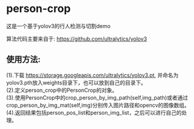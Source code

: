 # person-crop
这是一个基于yolov3的行人检测与切割demo

算法代码主要来自于: https://github.com/ultralytics/yolov3

## 使用方法:
(1).下载 https://storage.googleapis.com/ultralytics/yolov3.pt, 并命名为yolov3.pth放入weights目录下，也可以放到自己的目录下。  
(2).定义person_crop中的PersonCrop的对象。  
(3).使用PersonCrop中的crop_person_by_img_path(self,img_path)或者通过crop_person_by_img_mat(self,img)分别传入图片路径和opencv的图像数组。  
(4).返回结果包括person_pos_list和person_img_list，之后可以进行自己的处理。  
